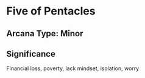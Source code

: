 # Five of Pentacles

## Arcana Type: Minor

## Significance 

Financial loss, poverty, lack mindset, isolation, worry
